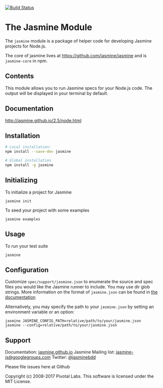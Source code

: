 [![Build Status](https://travis-ci.org/jasmine/jasmine-npm.png?branch=master)](https://travis-ci.org/jasmine/jasmine-npm)

# The Jasmine Module

The `jasmine` module is a package of helper code for developing Jasmine projects for Node.js.

The core of jasmine lives at https://github.com/jasmine/jasmine and is `jasmine-core` in npm.

## Contents

This module allows you to run Jasmine specs for your Node.js code. The output will be displayed in your terminal by default.

## Documentation

http://jasmine.github.io/2.5/node.html

## Installation
```sh
# Local installation:
npm install --save-dev jasmine

# Global installation
npm install -g jasmine
```

## Initializing

To initialize a project for Jasmine

`jasmine init`

To seed your project with some examples

`jasmine examples`

## Usage

To run your test suite

`jasmine`

## Configuration

Customize `spec/support/jasmine.json` to enumerate the source and spec files you would like the Jasmine runner to include.
You may use dir glob strings.
More information on the format of `jasmine.json` can be found in [the documentation](http://jasmine.github.io/2.4/node.html#section-Configuration)

Alternatively, you may specify the path to your `jasmine.json` by setting an environment variable or an option:

```shell
jasmine JASMINE_CONFIG_PATH=relative/path/to/your/jasmine.json
jasmine --config=relative/path/to/your/jasmine.json
```

## Support

Documentation: [jasmine.github.io](https://jasmine.github.io)
Jasmine Mailing list: [jasmine-js@googlegroups.com](mailto:jasmine-js@googlegroups.com)
Twitter: [@jasminebdd](http://twitter.com/jasminebdd)

Please file issues here at Github

Copyright (c) 2008-2017 Pivotal Labs. This software is licensed under the MIT License.
